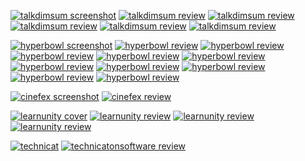 [![talkdimsum screenshot](/images/talkdimsum/screenshots/talkdimsummockup.png)](http://talkdimsum.com/)
[![talkdimsum review](/images/talkdimsum/appstore/talkdimsum-4-18-2020.png)](https://apps.apple.com/us/app/talk-dim-sum/id953929066)
[![talkdimsum review](/images/talkdimsum/appstore/talkdimsum-3-12-2019.png)](https://apps.apple.com/us/app/talk-dim-sum/id953929066)
[![talkdimsum review](/images/talkdimsum/appstore/talkdimsum-1-03-2019.png)](https://apps.apple.com/us/app/talk-dim-sum/id953929066)
[![talkdimsum review](/images/talkdimsum/appstore/talkdimsum-7-10-2018.png)](https://apps.apple.com/us/app/talk-dim-sum/id953929066)
[![talkdimsum review](/images/talkdimsum/appstore/talkdimsum-3-15-2018.png)](https://apps.apple.com/us/app/talk-dim-sum/id953929066)

[![hyperbowl screenshot](/images/hyperbowl/hyperbowlhighseasscreenshot/hyperbowlhighseas.png)](https://technicat.itch.io/hyperbowl)
[![hyperbowl review](/images/hyperbowl/appstore/8-21-2020.png)](https://apps.apple.com/us/app/hyperbowl/id344209253)
[![hyperbowl review](/images/hyperbowl/appstore/11-05-2017.png)](https://apps.apple.com/us/app/hyperbowl/id344209253)
[![hyperbowl review](/images/hyperbowl/appstore/01-16-2013.png)](https://apps.apple.com/us/app/hyperbowl/id344209253)
[![hyperbowl review](/images/hyperbowl/steam/10-31-2020.png)](https://store.steampowered.com/app/847530/HyperBowl/)
[![hyperbowl review](/images/hyperbowl/steam/3-26-2020.png)](https://store.steampowered.com/app/847530/HyperBowl/)
[![hyperbowl review](/images/hyperbowl/steam/12-1-2019.png)](https://store.steampowered.com/app/847530/HyperBowl/)
[![hyperbowl review](/images/hyperbowl/steam/8-31-2019.png)](https://store.steampowered.com/app/847530/HyperBowl/)
[![hyperbowl review](/images/hyperbowl/steam/7-5-2019.png)](https://store.steampowered.com/app/847530/HyperBowl/)
[![hyperbowl review](/images/hyperbowl/steam/10-3-2018.png)](https://store.steampowered.com/app/847530/HyperBowl/)
[![hyperbowl review](/images/hyperbowl/steam/8-12-2018.png)](https://store.steampowered.com/app/847530/HyperBowl/)

[![cinefex screenshot](/images/cinefex/screenshots/cinefexmockup.png)](https://cinefex.com/ipad/)
[![cinefex review](/images/cinefex/appstore/3-10-2020.png)](https://apps.apple.com/us/app/cinefex/id512379220)

[![learnunity cover](/images/learnunity/cover.jpg)](https://www.apress.com/gp/book/9781430248767)
[![learnunity review](/images/learnunity/reviews/ivokunzler.png)](https://www.amazon.com/Learn-Unity-Development-Technology-Action/dp/1430248750)
[![learnunity review](/images/learnunity/reviews/vincenttse.png)](https://www.amazon.com/Learn-Unity-Development-Technology-Action/dp/1430248750)
[![learnunity review](/images/learnunity/reviews/shmosef.png)](https://www.amazon.com/Learn-Unity-Development-Technology-Action/dp/1430248750)

[![technicat](/images/technicat/photo/technicat.jpg)](https://technicat.itch.io/technicat-on-software)
[![technicatonsoftware review](/images/technicatonsoftware/reviews/technicatonsoftwarereview.png)](https://smile.amazon.com/Technicat-Software-Philip-Chu/dp/1082483958)

